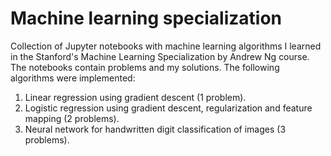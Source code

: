 # Machine learning specialization

Collection of Jupyter notebooks with machine learning algorithms I learned in the Stanford's Machine Learning Specialization by Andrew Ng course. The notebooks contain problems and my solutions. The following algorithms were implemented:

1. Linear regression using gradient descent (1 problem).
2. Logistic regression using gradient descent, regularization and feature mapping (2 problems).
3. Neural network for handwritten digit classification of images (3 problems).
